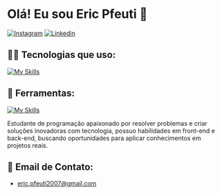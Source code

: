 # Olá! Eu sou Eric Pfeuti 🤝

[![Instagram](https://img.shields.io/badge/Instagram-E4405F?style=for-the-badge&logo=instagram&logoColor=white)](https://www.instagram.com/eric.pfeuti/)
[![Linkedin](https://img.shields.io/badge/LinkedIn-0077B5?style=for-the-badge&logo=linkedin&logoColor=white)](https://www.linkedin.com/in/eric-pfeuti-b481142a8/)

## 👨‍💻 Tecnologias que uso:

[![My Skills](https://skillicons.dev/icons?i=js,html,css,nodejs,python,mongo)](https://skillicons.dev)

## 🔨 Ferramentas:

[![My Skills](https://skillicons.dev/icons?i=figma,vscode,bootstrap)](https://skillicons.dev)

Estudante de programação apaixonado por resolver problemas e criar soluções inovadoras com tecnologia, possuo habilidades em front-end e back-end, buscando oportunidades para aplicar conhecimentos em projetos reais. 

## 📧 Email de Contato:
- eric.pfeuti2007@gmail.com



